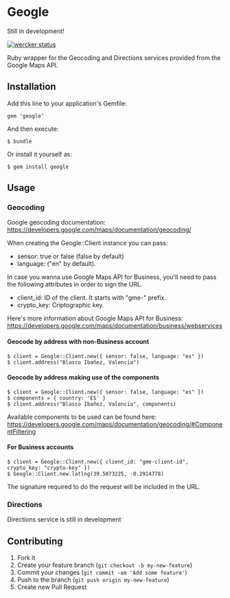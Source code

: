 # Geogle

Still in development!

[![wercker status](https://app.wercker.com/status/6122e4f0966ee255949e2eb465aefd10/m "wercker status")](https://app.wercker.com/project/bykey/6122e4f0966ee255949e2eb465aefd10)

Ruby wrapper for the Geocoding and Directions services provided from the Google Maps API.


## Installation

Add this line to your application's Gemfile:

    gem 'geogle'

And then execute:

    $ bundle

Or install it yourself as:

    $ gem install geogle

## Usage

### Geocoding
Google geocoding documentation:
https://developers.google.com/maps/documentation/geocoding/

When creating the Geogle::Client instance you can pass:

* sensor: true or false (false by default)
* language: ("en" by default).

In case you wanna use Google Maps API for Business, you'll need to pass the following attributes in order to sign the URL.
* client_id: ID of the client. It starts with "gme-" prefix.
* crypto_key: Criptographic key.

Here's more information about Google Maps API for Business:
https://developers.google.com/maps/documentation/business/webservices

#### Geocode by address with non-Business account

    $ client = Geogle::Client.new({ sensor: false, language: "es" })
    $ client.address("Blasco Ibañez, Valencia")

#### Geocode by address making use of the components

    $ client = Geogle::Client.new({ sensor: false, language: "es" })
    $ components = { country: 'ES' }
    $ client.address("Blasco Ibañez, Valencia", components)

  Available components to be used can be found here:
  https://developers.google.com/maps/documentation/geocoding/#ComponentFiltering

#### For Business accounts

    $ client = Geogle::Client.new({ client_id: "gme-client-id", crypto_key: "crypto-key" })
    $ Geogle::Client.new.latlng(39.5073225, -0.2914778)

  The signature required to do the request will be included in the URL.

### Directions
Directions service is still in development


## Contributing

1. Fork it
2. Create your feature branch (`git checkout -b my-new-feature`)
3. Commit your changes (`git commit -am 'Add some feature'`)
4. Push to the branch (`git push origin my-new-feature`)
5. Create new Pull Request
